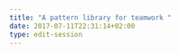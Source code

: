 ```yaml
---
title: "A pattern library for teamwork "
date: 2017-07-11T22:31:14+02:00
type: edit-session
---
```


